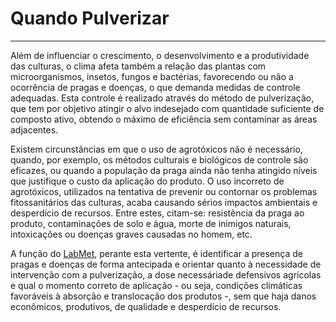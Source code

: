 # Quando Pulverizar

---

Além de influenciar o crescimento, o desenvolvimento e a produtividade das culturas, o clima afeta também a relação das plantas com microorganismos, insetos, fungos e bactérias, favorecendo ou não a ocorrência de pragas e doenças, o que demanda medidas de controle adequadas. Esta controle é realizado através do método de pulverização, que tem por objetivo atingir o alvo indesejado com quantidade suficiente de composto ativo, obtendo o máximo de eficiência sem contaminar as áreas adjacentes.

Existem circunstâncias em que o uso de agrotóxicos não é necessário, quando, por exemplo, os métodos culturais e biológicos de controle são eficazes, ou quando a população da praga ainda não tenha atingido níveis que justifique o custo da aplicação do produto. O uso incorreto de agrotóxicos, utilizados na tentativa de prevenir ou contornar os problemas fitossanitários das culturas, acaba causando sérios impactos ambientais e desperdício de recursos. Entre estes, citam-se: resistência da praga ao produto, contaminações de solo e água, morte de inimigos naturais, intoxicações ou doenças graves causadas no homem, etc.

A função do [LabMet](/introducao.md), perante esta vertente, é identificar a presença de pragas e doenças de forma antecipada e orientar quanto à necessidade de intervenção com a pulverização, a dose necessáriade defensivos agrícolas e qual o momento correto de aplicação - ou seja, condições climáticas favoráveis à absorção e translocação dos produtos -, sem que haja danos econômicos, produtivos, de qualidade e desperdício de recursos.

